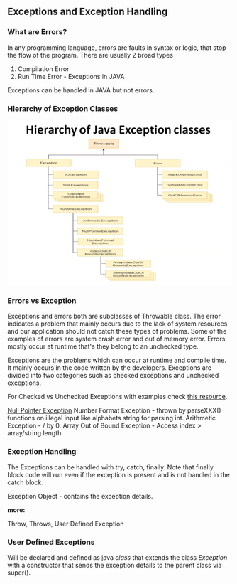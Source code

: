 ## Exceptions and Exception Handling
### What are Errors?

In any programming language, errors are faults in syntax or logic, that stop the flow of the program. There are usually 2 broad types
1. Compilation Error
2. Run Time Error - Exceptions in JAVA

Exceptions can be handled in JAVA but not errors.
### Hierarchy of Exception Classes

![](../assets/img/exception_hierarchy.png)
### Errors vs Exception
Exceptions and errors both are subclasses of Throwable class. The error indicates a problem that mainly occurs due to the lack of system resources and our application should not catch these types of problems. Some of the examples of errors are system crash error and out of memory error. Errors mostly occur at runtime that's they belong to an unchecked type. 

Exceptions are the problems which can occur at runtime and compile time. It mainly occurs in the code written by the developers.  Exceptions are divided into two categories such as checked exceptions and unchecked exceptions. 

For Checked vs Unchecked Exceptions with examples check [this resource](https://beginnersbook.com/2013/04/java-checked-unchecked-exceptions-with-examples/).

[Null Pointer Exception](https://www.geeksforgeeks.org/null-pointer-exception-in-java/)
Number Format Exception - thrown by parseXXX() functions on illegal input like alphabets string for parsing int.
Arithmetic Exception - / by 0.
Array Out of Bound Exception - Access index > array/string length.
### Exception Handling

The Exceptions can be handled with try, catch, finally. Note that finally block code will run even if the exception is present and is not handled in the catch block.

Exception Object - contains the exception details.

**more:**

Throw, Throws, User Defined Exception

### User Defined Exceptions

Will be declared and defined as java *class* that extends the class *Exception* with a constructor that sends the exception details to the parent class via super().